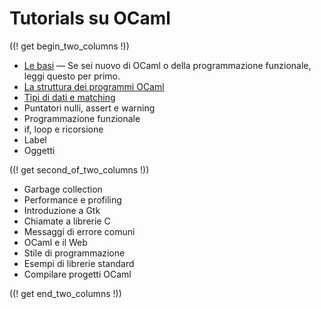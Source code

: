<!-- ((! set title Tutorials su OCaml !)) ((! set learn !)) -->
<!-- {{! input template/macros.mpp !}} -->

# Tutorials su OCaml

((! get begin_two_columns !))

* [Le basi](basics.it.html) — Se sei nuovo di OCaml o della
  programmazione funzionale, leggi questo per primo.
* [La struttura dei programmi OCaml](structure_of_ocaml_programs.it.html)
* [Tipi di dati e matching](data_types_and_matching.it.html)
* Puntatori nulli, assert e warning
* Programmazione funzionale
* if, loop e ricorsione
* Label
* Oggetti

((! get second_of_two_columns !))

* Garbage collection
* Performance e profiling
* Introduzione a Gtk
* Chiamate a librerie C
* Messaggi di errore comuni
* OCaml e il Web
* Stile di programmazione
* Esempi di librerie standard
* Compilare progetti OCaml

((! get end_two_columns !))
